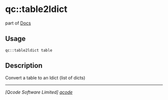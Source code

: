 qc::table2ldict
===============

part of [Docs](.)

Usage
-----
`qc::table2ldict table`

Description
-----------
Convert a table to an ldict (list of dicts)

----------------------------------
*[Qcode Software Limited] [qcode]*

[qcode]: http://www.qcode.co.uk "Qcode Software"